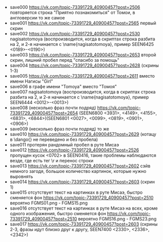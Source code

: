 - save000 https://vk.com/topic-73391729_40900457?post=2506 повторяется строка "Приятно познакомиться" от Томои, в англоверсии то же самое
- save001 https://vk.com/topic-73391729_40900457?post=2565 первый скрин
- save002 https://vk.com/topic-73391729_40900457?post=2530 nagisatotomoya (воспроизводится, когда в скриптах строка разбита на 2, и 2-я начинается с \name{nagisatotomoya}, пример SEEN6425 <0189>-<0190>)
- save003 https://vk.com/topic-73391729_40900457?post=2653 второй скрин, лишний пробел перед "спасибо за помощь"
- save004 https://vk.com/topic-73391729_40900457?post=2628 (скрины 1-3)
- save005 https://vk.com/topic-73391729_40900457?post=2611 вместо имени Нагисы "Girl"
- save006 в графе имени "Tomoya" вместо "Томоя"
- save007 nagisatotomoya (воспроизводится, когда в скриптах строка разбита на 2, и 2-я начинается с \name{nagisatotomoya}, пример SEEN6444 <0012>-<0013>)
- save008 (несколько фраз почти подряд) https://vk.com/topic-73391729_40900457?post=2654 (SEEN6800 <3931>, <4149>, <4155>, <6831>, <6844>)(SEEN6801 <0027>, <0099>, <0819>, <0901>, <0906>)
- save009 (несколько фраз почти подряд) то же
- save010 https://vk.com/topic-73391729_40900457?post=2629 (котацу в \dango{} не переведено и без пробела)
- save011 протерян рандомный пробел в руте Мисаэ
- save012 https://vk.com/topic-73391729_40900457?post=2526 пропущен кусок <0702> в SEEN0416, такие проблемы наблюдаются везде, где есть тег \r и перенос строки
- save013 https://vk.com/topic-73391729_40900457?post=2602 сэйв немного загодя, большое количество картинок, которые нужно выровнять
- save014 https://vk.com/topic-73391729_40900457?post=2603 (скрин 1)
- save015 отсутствует текст на картинках в руте Мисаэ, быстро сменяется фон https://vk.com/topic-73391729_40900457?post=2510 вероятно FGMS01.png - FGMS15.png
- save016 отсутствует текст на картинках в руте Мисаэ на всех, кроме одного изображения, быстро сменяется фон https://vk.com/topic-73391729_40900457?post=2510 вероятно FGMS16.png - FGMS23.png
- save017 https://vk.com/topic-73391729_40900457?post=2603 (скрины 2-3, фразы идут близко друг к другу, SEEN7400 <2330>, <2336>, <2342>)
